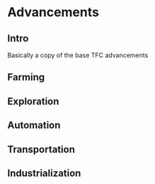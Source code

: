 # Advancements
## Intro
Basically a copy of the base TFC advancements

## Farming

## Exploration

## Automation

## Transportation

## Industrialization
